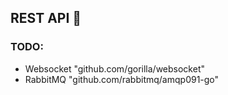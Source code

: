 ## REST API 🚀

### TODO:

- Websocket "github.com/gorilla/websocket"
- RabbitMQ "github.com/rabbitmq/amqp091-go"
